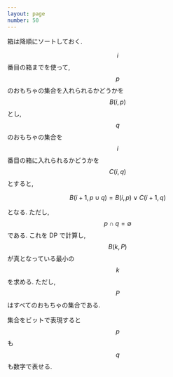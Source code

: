 ```yaml
---
layout: page
number: 50
---
```

箱は降順にソートしておく.

$$i$$ 番目の箱までを使って, $$p$$ のおもちゃの集合を入れられるかどうかを $$B(i, p)$$ とし, $$q$$ のおもちゃの集合を $$i$$ 番目の箱に入れられるかどうかを $$C(i, q)$$ とすると,

$$
B(i + 1, p \cup q) = B(i, p) \lor C(i + 1, q)
$$

となる. ただし, $$p \cap q = \emptyset$$ である. これを DP で計算し, $$B(k, P)$$ が真となっている最小の $$k$$ を求める. ただし, $$P$$ はすべてのおもちゃの集合である.

集合をビットで表現すると $$p$$ も $$q$$ も数字で表せる.
